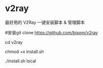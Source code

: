 # v2ray
最好用的 V2Ray 一键安装脚本 &amp; 管理脚本


#安装git clone https://github.com/bisom/v2ray

cd v2ray

chmod +x install.sh

./install.sh local
